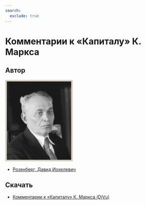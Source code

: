 ```yaml
---
search:
  exclude: true
---
```


# Комментарии к «Капиталу» К. Маркса

## Автор

![Розенберг, Давид Иохелевич](author.jpg)

- [Розенберг, Давид Иохелевич](https://ru.wikipedia.org/wiki/%D0%A0%D0%BE%D0%B7%D0%B5%D0%BD%D0%B1%D0%B5%D1%80%D0%B3,_%D0%94%D0%B0%D0%B2%D0%B8%D0%B4_%D0%98%D0%BE%D1%85%D0%B5%D0%BB%D0%B5%D0%B2%D0%B8%D1%87)

## Скачать

- [Комментарии к «Капиталу» К. Маркса (DjVu)](./rozenberg_comments_to_capital.djvu)
